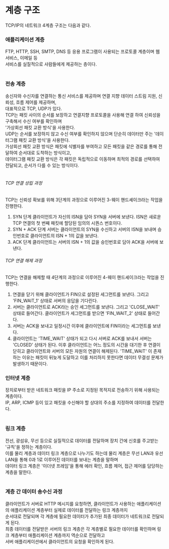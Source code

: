 # 계층 구조
TCP/IP의 네트워크 4계층 구조는 다음과 같다.<br/>

### 애플리케이션 계층
FTP, HTTP, SSH, SMTP, DNS 등 응용 프로그램이 사용되는 프로토콜 계층이며 웹 서비스, 이메일 등<br/>
서비스를 실질적으로 사람들에게 제공하는 층이다.<br/>
<br/>
### 전송 계층
송신자와 수신자를 연결하는 통신 서비스를 제공하며 연결 지향 데이터 스트림 지원, 신뢰성, 흐름 제어를 제공하며,<br/>
대표적으로 TCP, UDP가 있다.<br/>
TCP는 패킷 사이의 순서를 보장하고 연결지향 프로토콜을 사용해 연결 하여 신뢰성을 구축해서 수신 여부를 확인하며<br/>
'가상회선 패킷 교환 방식'을 사용한다.<br/>
UDP는 순서를 보장하지 않고 수신 여부를 확인하지 않으며 단순히 데이터만 주는 '데이터그램 패킷 교환 방식'을 사용한다.<br/>
가상회선 패킷 교환 방식은 패킷에 식별자를 부여하고 모든 패킷을 같은 경로를 통해 전달하여 순서대로 도착하는 방식이고,<br/>
데이터그램 패킷 교환 방식은 각 패킷은 독립적으로 이동하며 최적의 경로를 선택하여 전달되고, 순서가 다를 수 있는 방식이다.<br/>
<br/>
###### TCP 연결 성립 과정
TCP는 신뢰성 확보를 위해 3단계의 과정으로 이루어진 3-웨이 핸드셰이크라는 작업을 진행한다.<br/>
1. SYN 단계
클라이언트가 자신의 ISN을 담아 SYN을 서버에 보낸다. ISN은 새로운 TCP 연결의 첫 번째 패킷에 할당된 임의의 시퀀스 번호이다. 
2. SYN + ACK 단계
서버는 클라이언트의 SYN을 수신하고 서버의 ISN을 보내며 승인번호로 클라이언트의 ISN + 1의 값을 보낸다.
3. ACK 단계
클라이언트는 서버의 ISN + 1의 값을 승인번호로 담아 ACK을 서버에 보낸다.
###### TCP 연결 해제 과정
TCP는 연결을 해제할 때 4단계의 과정으로 이루어진 4-웨이 핸드셰이크라는 작업을 진행한다.<br/>
1. 연결을 닫기 위해 클라이언트가 FIN으로 설정된 세그먼트를 보낸다. 그리고 'FIN_WAIT_1' 상태로 서버의 응답을 기다린다.
2. 서버는 클라이언트로 ACK라는 승인 세그먼트를 보낸다. 그리고 'CLOSE_WAIT' 상태로 들어간다. 클라이언트가 세그먼트를 받으면 'FIN_WAIT_2' 상태로 들어간다.
3. 서버는 ACK을 보내고 일정시간 이후에 클라이언트에 FIN이라는 세그먼트를 보낸다.
4. 클라이언트는 'TIME_WAIT' 상태가 되고 다시 서버로 ACK를 보내서 서버는 'CLOSED' 상태가 된다. 이후 클라이언트는 어느 정도의 시간을 대기한 후 연결이 닫히고 클라이언트와 서버의 모든 자원의 연결이 해제된다.
'TIME_WAIT' 이 존재하는 이유는 패킷이 뒤늦게 도달하고 이를 처리하지 못한다면 데이터 무결성 문제가 발생하기 때문이다.
### 인터넷 계층
장치로부터 받은 네트워크 패킷을 IP 주소로 지정된 목적지로 전송하기 위해 사용되는 계층이다.<br/>
IP, ARP, ICMP 등이 있고 패킷을 수신해야 할 상대의 주소를 지정하여 데이터를 전달한다.<br/>
<br/>

### 링크 계층
전선, 광섬유, 무선 등으로 실질적으로 데이터를 전달하며 장치 간에 신호를 주고받는 '규칙'을 정하는 계층이다.<br/>
이를 물리 계층과 데이터 링크 계층으로 나누기도 하는데 물리 계층은 무선 LAN과 유선 LAN을 통해 0과 1로 이루어진 데이터를 보내는 계층을 말하며<br/>
데이터 링크 계층은 '이더넷 프레임'을 통해 에러 확인, 흐름 제어, 접근 제어를 담당하는 계층을 말한다.<br/>
<br/>
### 계층 간 데이터 송수신 과정
클라이언트가 서버로 HTTP 메시지를 요청하면, 클라이언트가 사용하는 애플리케이션의 애플리케이션 계층부터 실제로 데이터를 전달하는 링크 계층까지<br/>
순서대로 전달되며 각 계층에 필요한 데이터가 추가된 최종 데이터가 네트워크로 전달되게 된다.<br/>
최종 데이터를 전달받은 서버의 링크 계층은 각 계층별로 필요한 데이터를 확인하며 링크 계층부터 애플리케이션 계층까지 역순으로 전달하고<br/>
서버 애플리케이션에서 클라이언트의 요청을 확인하게 된다.

